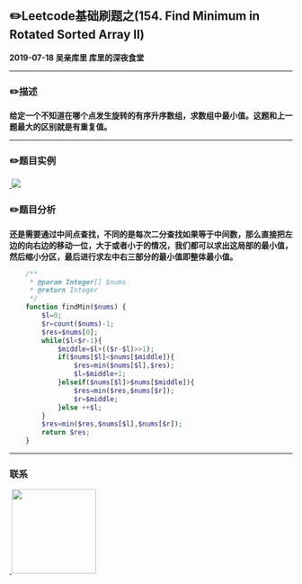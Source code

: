 ## :pencil2:Leetcode基础刷题之(154. Find Minimum in Rotated Sorted Array II)
**2019-07-18 吴亲库里 库里的深夜食堂**
****
### :pencil2:描述
**给定一个不知道在哪个点发生旋转的有序升序数组，求数组中最小值。这题和上一题最大的区别就是有重复值。**
****

### :pencil2:题目实例
<a href="https://github.com/wuqinqiang/">
​    <img src="https://github.com/wuqinqiang/Lettcode-php/blob/master/images/154.png">
</a> 

### :pencil2:题目分析
**还是需要通过中间点查找，不同的是每次二分查找如果等于中间数，那么直接把左边的向右边的移动一位，大于或者小于的情况，我们都可以求出这局部的最小值，然后缩小分区，最后进行求左中右三部分的最小值即整体最小值。**
````php
    /**
     * @param Integer[] $nums
     * @return Integer
     */
    function findMin($nums) {
        $l=0;
        $r=count($nums)-1;
        $res=$nums[0];
        while($l<$r-1){
            $middle=$l+(($r-$l)>>1);
            if($nums[$l]<$nums[$middle]){
                $res=min($nums[$l],$res);
                $l=$middle+1;
            }elseif($nums[$l]>$nums[$middle]){
                $res=min($res,$nums[$r]);
                $r=$middle;
            }else ++$l;
        }
        $res=min($res,$nums[$l],$nums[$r]);
        return $res;
    }

````
******

### 联系

<a href="https://github.com/wuqinqiang/">
​    <img src="https://github.com/wuqinqiang/Lettcode-php/blob/master/qrcode_for_gh_c194f9d4cdb1_430.jpg" width="150px" height="150px">
</a> 
   
    
    
    


